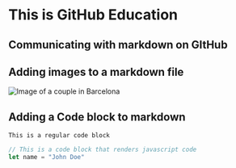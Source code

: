 # This is GitHub Education 
## Communicating with markdown on GItHub

## Adding images to a markdown file
![Image of a couple in Barcelona](https://plus.unsplash.com/premium_photo-1686824684748-181198b5b44a?w=500&auto=format&fit=crop&q=60&ixlib=rb-4.0.3&ixid=M3wxMjA3fDB8MHxzZWFyY2h8MTN8fGJhcmNlbG9uYXxlbnwwfHwwfHx8MA%3D%3D)

## Adding a Code block to markdown
```
This is a regular code block
```

```javascript
// This is a code block that renders javascript code
let name = "John Doe"
```
